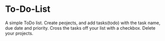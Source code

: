 # To-Do-List

A simple ToDo list. Create peojects, and add tasks(todo) with the task name, due date and priority. Cross the tasks off your list with a checkbox. Delete your projects.
